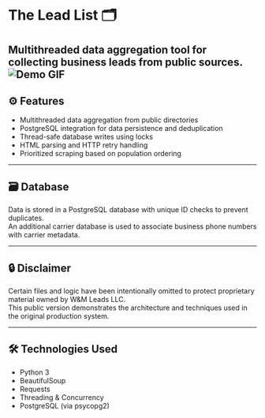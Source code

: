 # The Lead List 🗂️  
Multithreaded data aggregation tool for collecting business leads from public sources.
![Demo GIF](pic02.gif)
---

## ⚙️ Features
- Multithreaded data aggregation from public directories
- PostgreSQL integration for data persistence and deduplication
- Thread-safe database writes using locks
- HTML parsing and HTTP retry handling
- Prioritized scraping based on population ordering

---


## 🗃️ Database
Data is stored in a PostgreSQL database with unique ID checks to prevent duplicates.  
An additional carrier database is used to associate business phone numbers with carrier metadata.

---

## 🔒 Disclaimer
Certain files and logic have been intentionally omitted to protect proprietary material owned by W&M Leads LLC.  
This public version demonstrates the architecture and techniques used in the original production system.

---

## 🛠 Technologies Used
- Python 3
- BeautifulSoup
- Requests
- Threading & Concurrency
- PostgreSQL (via psycopg2)
